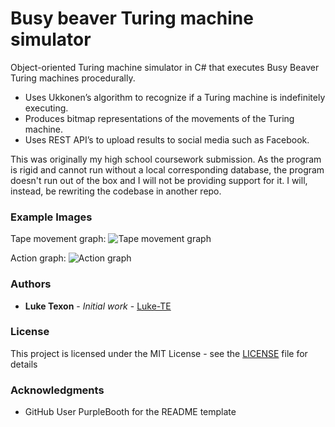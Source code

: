 # Busy beaver Turing machine simulator

Object-oriented Turing machine simulator in C# that executes Busy Beaver Turing machines procedurally.
* Uses Ukkonen’s algorithm to recognize if a Turing machine is indefinitely executing.
* Produces bitmap representations of the movements of the Turing machine. 
* Uses REST API’s to upload results to social media such as Facebook.

This was originally my high school coursework submission.
As the program is rigid and cannot run without a local corresponding database, the program doesn't run out of the box and I will not be providing support for it. I will, instead, be rewriting the codebase in another repo.

### Example Images
Tape movement graph:
![Tape movement graph](https://scontent-lhr8-1.xx.fbcdn.net/v/t31.0-8/26951817_2011077822491011_9017621501766794202_o.png?_nc_cat=102&_nc_oc=AQlWME7C6rUSsZmt2N9whBO8IpfDxMDkh5zxhoL02jluvyhBvY5i1e3jHR7eF2LS_GJTojsQ1Vdd_KJ58l27-hzS&_nc_ht=scontent-lhr8-1.xx&oh=6be37a51003db6fca9a8d8211e2322dc&oe=5EBC71E9)

Action graph:
![Action graph](https://scontent-lht6-1.xx.fbcdn.net/v/t31.0-8/27024140_2011077842491009_7004110215496554517_o.png?_nc_cat=107&_nc_oc=AQk8e9_BdGdH9gBQicIdbGq-pZelmjWat-z_mGDzGUsn0mbtSZi1wN0_JDfcjcMn5y15aU_e_SFFMtALFChA-j_a&_nc_ht=scontent-lht6-1.xx&oh=0ac8247665b4de6a6d341542545299e2&oe=5F034642)



### Authors

* **Luke Texon** - *Initial work* - [Luke-TE](https://github.com/Luke-TE)

### License

This project is licensed under the MIT License - see the [LICENSE](LICENSE) file for details

### Acknowledgments

* GitHub User PurpleBooth for the README template
